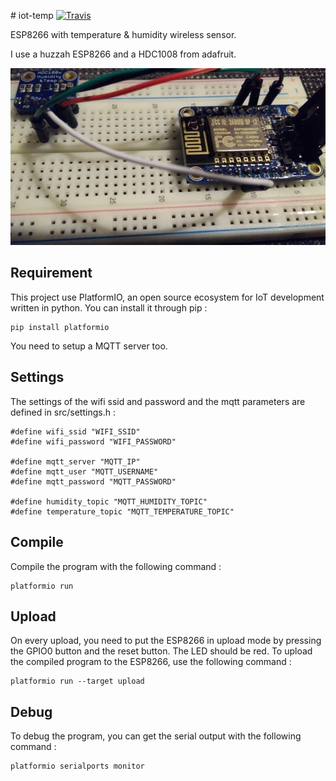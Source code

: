 # iot-temp [![Travis][travis-img]][travis-url]

ESP8266 with temperature & humidity wireless sensor.

I use a huzzah ESP8266 and a HDC1008 from adafruit.

![prototyping board](photo.jpg)

## Requirement

This project use PlatformIO, an open source ecosystem for IoT development
written in python. You can install it through pip :
```
pip install platformio
```

You need to setup a MQTT server too.

## Settings

The settings of the wifi ssid and password and the mqtt parameters are defined
in src/settings.h :
```
#define wifi_ssid "WIFI_SSID"
#define wifi_password "WIFI_PASSWORD"

#define mqtt_server "MQTT_IP"
#define mqtt_user "MQTT_USERNAME"
#define mqtt_password "MQTT_PASSWORD"

#define humidity_topic "MQTT_HUMIDITY_TOPIC"
#define temperature_topic "MQTT_TEMPERATURE_TOPIC"
```

## Compile

Compile the program with the following command :
```
platformio run
```

## Upload

On every upload, you need to put the ESP8266 in upload mode by pressing the
GPIO0 button and the reset button. The LED should be red.
To upload the compiled program to the ESP8266, use the following command :
```
platformio run --target upload
```

## Debug

To debug the program, you can get the serial output with the following
command :
```
platformio serialports monitor
```

[travis-img]: https://travis-ci.org/Damoun/iot-temp.svg
[travis-url]: https://travis-ci.org/Damoun/iot-temp/
